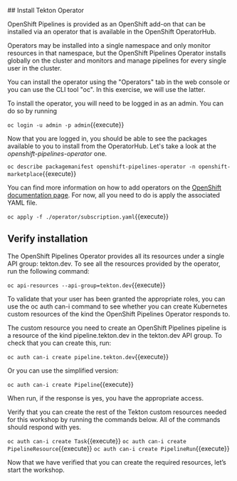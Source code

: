 ## Install Tekton Operator

OpenShift Pipelines is provided as an OpenShift add-on that can be installed via an
operator that is available in the OpenShift OperatorHub.

Operators may be installed into a single namespace and only monitor resources in that
namespace, but the OpenShift Pipelines Operator installs globally on the cluster and monitors
and manage pipelines for every single user in the cluster.

You can install the operator using the "Operators" tab in the web console or you can use the CLI tool "oc". In this exercise, we will use the latter.

To install the operator, you will need to be logged in as an admin. You can do so by running

`oc login -u admin -p admin`{{execute}}

Now that you are logged in, you should be able to see the packages available to you to install from the OperatorHub. Let's take a look at the _openshift-pipelines-operator_ one.

`oc describe packagemanifest openshift-pipelines-operator -n openshift-marketplace`{{execute}}

You can find more information on how to add operators on the [OpenShift documentation page](https://docs.openshift.com/container-platform/4.2/operators/olm-adding-operators-to-cluster.html). For now, all you need to do is apply the associated YAML file.

`oc apply -f ./operator/subscription.yaml`{{execute}}

## Verify installation

The OpenShift Pipelines Operator provides all its resources under a single API group: tekton.dev. To see all the resources provided by the operator, run the following command:

`oc api-resources --api-group=tekton.dev`{{execute}}

To validate that your user has been granted the appropriate roles, you can use the oc auth can-i command to see whether you can create Kubernetes custom resources of the kind the OpenShift Pipelines Operator responds to.

The custom resource you need to create an OpenShift Pipelines pipeline is a resource of the kind pipeline.tekton.dev in the tekton.dev API group. To check that you can create this, run:

`oc auth can-i create pipeline.tekton.dev`{{execute}}

Or you can use the simplified version:

`oc auth can-i create Pipeline`{{execute}}

When run, if the response is yes, you have the appropriate access.

Verify that you can create the rest of the Tekton custom resources needed for this workshop by running the commands below. All of the commands should respond with yes.

`oc auth can-i create Task`{{execute}}
`oc auth can-i create PipelineResource`{{execute}}
`oc auth can-i create PipelineRun`{{execute}}

Now that we have verified that you can create the required resources, let’s start the workshop.